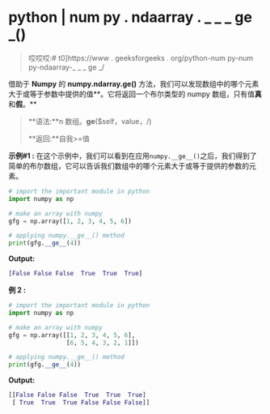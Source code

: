 # python | num py . ndaarray . _ _ _ ge _()

> 哎哎哎:# t0]https://www . geeksforgeeks . org/python-num py-num py-ndaarray-_ _ _ ge _/

借助于 **Numpy** 的 **numpy.ndarray.__ge__()** 方法，我们可以发现数组中的哪个元素大于或等于参数中提供的值**。它将返回一个布尔类型的 numpy 数组，只有值**真**和**假**。**

> **语法:**n 数组。__ge__($self，value，/)
> 
> **返回:**自我>=值

**示例#1 :**
在这个示例中，我们可以看到在应用`numpy.__ge__()`之后，我们得到了简单的布尔数组，它可以告诉我们数组中的哪个元素大于或等于提供的参数的元素。

```py
# import the important module in python
import numpy as np

# make an array with numpy
gfg = np.array([1, 2, 3, 4, 5, 6])

# applying numpy.__ge__() method
print(gfg.__ge__(4))
```

**Output:**

```py
[False False False  True  True  True]

```

**例 2 :**

```py
# import the important module in python
import numpy as np

# make an array with numpy
gfg = np.array([[1, 2, 3, 4, 5, 6],
                [6, 5, 4, 3, 2, 1]])

# applying numpy.__ge__() method
print(gfg.__ge__(4))
```

**Output:**

```py
[[False False False  True  True  True]
 [ True  True  True False False False]]

```